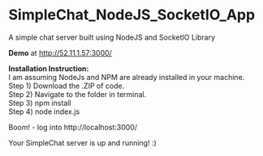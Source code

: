 # SimpleChat_NodeJS_SocketIO_App

A simple chat server built using NodeJS and SocketIO Library

<b>Demo</b> at http://52.11.1.57:3000/

<b>Installation Instruction:</b><br>
I am assuming NodeJs and NPM are already installed in your machine.<br>
Step 1) Download the .ZIP of code.<br>
Step 2) Navigate to the folder in terminal.<br>
Step 3) npm install <br>
Step 4) node index.js

Boom! - log into http://localhost:3000/

Your SimpleChat server is up and running! :)
